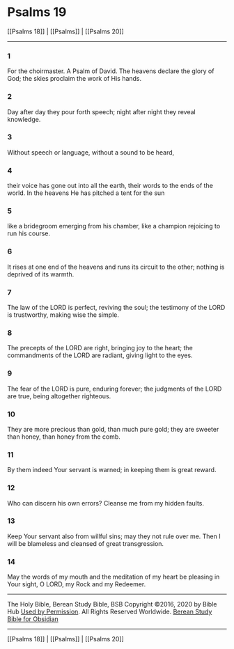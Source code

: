 # Psalms 19

[[Psalms 18]] | [[Psalms]] | [[Psalms 20]]

---

### 1
For the choirmaster. A Psalm of David. The heavens declare the glory of God; the skies proclaim the work of His hands.

### 2
Day after day they pour forth speech; night after night they reveal knowledge.

### 3
Without speech or language, without a sound to be heard,

### 4
their voice has gone out into all the earth, their words to the ends of the world. In the heavens He has pitched a tent for the sun

### 5
like a bridegroom emerging from his chamber, like a champion rejoicing to run his course.

### 6
It rises at one end of the heavens and runs its circuit to the other; nothing is deprived of its warmth.

### 7
The law of the LORD is perfect, reviving the soul; the testimony of the LORD is trustworthy, making wise the simple.

### 8
The precepts of the LORD are right, bringing joy to the heart; the commandments of the LORD are radiant, giving light to the eyes.

### 9
The fear of the LORD is pure, enduring forever; the judgments of the LORD are true, being altogether righteous.

### 10
They are more precious than gold, than much pure gold; they are sweeter than honey, than honey from the comb.

### 11
By them indeed Your servant is warned; in keeping them is great reward.

### 12
Who can discern his own errors? Cleanse me from my hidden faults.

### 13
Keep Your servant also from willful sins; may they not rule over me. Then I will be blameless and cleansed of great transgression.

### 14
May the words of my mouth and the meditation of my heart be pleasing in Your sight, O LORD, my Rock and my Redeemer.

---

The Holy Bible, Berean Study Bible, BSB
Copyright ©2016, 2020 by Bible Hub
[Used by Permission](https://berean.bible/terms.htm). All Rights Reserved Worldwide.
[Berean Study Bible for Obsidian](https://github.com/gapmiss/berean-study-bible-for-obsidian)

---

[[Psalms 18]] | [[Psalms]] | [[Psalms 20]]

